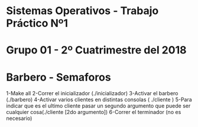 # Sistemas Operativos - Trabajo Práctico Nº1
# Grupo 01 - 2º Cuatrimestre del 2018
# Barbero - Semaforos

1-Make all
2-Correr el inicializador (./inicializador)
3-Activar el barbero (./barbero)
4-Activar varios clientes en distintas consolas ( ./cliente <nombre>)
5-Para indicar que es el ultimo cliente pasar un segundo argumento que puede ser cualquier cosa(./cliente <nombre> [2do argumento])
6-Correr el terminador (no es necesario)
